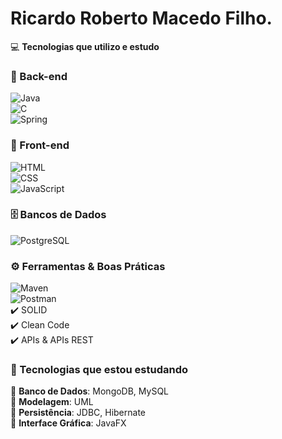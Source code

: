 # Ricardo Roberto Macedo Filho.

💻 **Tecnologias que utilizo e estudo**  

### 🔧 Back-end  
![Java](https://img.shields.io/badge/Java-ED8B00?style=for-the-badge&logo=java&logoColor=white)  
![C](https://img.shields.io/badge/C-00599C?style=for-the-badge&logo=c&logoColor=white)  
![Spring](https://img.shields.io/badge/Spring-6DB33F?style=for-the-badge&logo=spring&logoColor=white)  

### 🎨 Front-end  
![HTML](https://img.shields.io/badge/HTML5-E34F26?style=for-the-badge&logo=html5&logoColor=white)  
![CSS](https://img.shields.io/badge/CSS3-1572B6?style=for-the-badge&logo=css3&logoColor=white)  
![JavaScript](https://img.shields.io/badge/JavaScript-F7DF1E?style=for-the-badge&logo=javascript&logoColor=black)  

### 🗄️ Bancos de Dados  
![PostgreSQL](https://img.shields.io/badge/PostgreSQL-316192?style=for-the-badge&logo=postgresql&logoColor=white)  

### ⚙️ Ferramentas & Boas Práticas  
![Maven](https://img.shields.io/badge/Maven-C71A36?style=for-the-badge&logo=apache-maven&logoColor=white)  
![Postman](https://img.shields.io/badge/Postman-FF6C37?style=for-the-badge&logo=postman&logoColor=white)  
✔️ SOLID  
✔️ Clean Code  
✔️ APIs & APIs REST  

### 📖 Tecnologias que estou estudando  
📌 **Banco de Dados**: MongoDB, MySQL  
📌 **Modelagem**: UML  
📌 **Persistência**: JDBC, Hibernate  
📌 **Interface Gráfica**: JavaFX  
